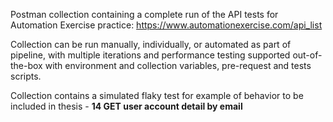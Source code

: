 Postman collection containing a complete run of the API tests for Automation Exercise practice: https://www.automationexercise.com/api_list

Collection can be run manually, individually, or automated as part of pipeline, with multiple iterations and performance testing supported out-of-the-box with environment and collection variables, pre-request and tests scripts.

Collection contains a simulated flaky test for example of behavior to be included in thesis - **14 GET user account detail by email**
